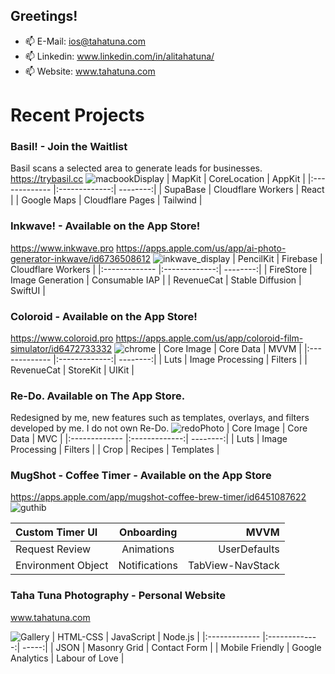 ## Greetings! 

- 📫 E-Mail: ios@tahatuna.com
- 📫 Linkedin: www.linkedin.com/in/alitahatuna/
- 📫 Website: www.tahatuna.com

# Recent Projects

### Basil! - Join the Waitlist
Basil scans a selected area to generate leads for businesses.
https://trybasil.cc
![macbookDisplay](https://github.com/user-attachments/assets/0f313f14-874a-49ab-aa2a-cedb1a279a73)
| MapKit | CoreLocation | AppKit  |
|:------------- |:-------------:| --------:|
| SupaBase  | Cloudflare Workers | React |
| Google Maps  | Cloudflare Pages | Tailwind |

### Inkwave! - Available on the App Store!
https://www.inkwave.pro
https://apps.apple.com/us/app/ai-photo-generator-inkwave/id6736508612
![inkwave_display](https://github.com/user-attachments/assets/ffcc4808-5078-44e8-9fd6-85ba736e51b2)
| PencilKit | Firebase | Cloudflare Workers  |
|:------------- |:-------------:| --------:|
| FireStore  | Image Generation | Consumable IAP |
| RevenueCat  | Stable Diffusion | SwiftUI |

### Coloroid - Available on the App Store!
https://www.coloroid.pro
https://apps.apple.com/us/app/coloroid-film-simulator/id6472733332
![chrome](https://github.com/TahaTuna1/TahaTuna1/assets/119931873/575c34a1-a02b-4e3b-825a-74e4c0125cd9)
| Core Image | Core Data | MVVM  |
|:------------- |:-------------:| --------:|
| Luts  | Image Processing | Filters |
| RevenueCat  | StoreKit | UIKit |

### Re-Do. Available on The App Store.
Redesigned by me, new features such as templates, overlays, and filters developed by me. I do not own Re-Do.
![redoPhoto](https://github.com/TahaTuna1/TahaTuna1/assets/119931873/2b702434-6610-4520-8f9e-263ac48a0aa7)
| Core Image | Core Data | MVC  |
|:------------- |:-------------:| --------:|
| Luts  | Image Processing | Filters |
| Crop  | Recipes | Templates |


### MugShot - Coffee Timer - Available on the App Store
https://apps.apple.com/app/mugshot-coffee-brew-timer/id6451087622
![guthib](https://github.com/TahaTuna1/TahaTuna1/assets/119931873/1a9ec06c-f309-4702-835e-d028c864214d)

| Custom Timer UI | Onboarding | MVVM  |
|:------------- |:-------------:| --------:|
| Request Review  | Animations | UserDefaults |
| Environment Object | Notifications | TabView-NavStack |


### Taha Tuna Photography - Personal Website
www.tahatuna.com

![Gallery](https://user-images.githubusercontent.com/119931873/234128232-b94983ea-a488-4528-8c59-d3ef75a772d9.jpg)
| HTML-CSS | JavaScript | Node.js  |
|:------------- |:-------------:| -----:|
| JSON  | Masonry Grid | Contact Form |
| Mobile Friendly | Google Analytics | Labour of Love |
